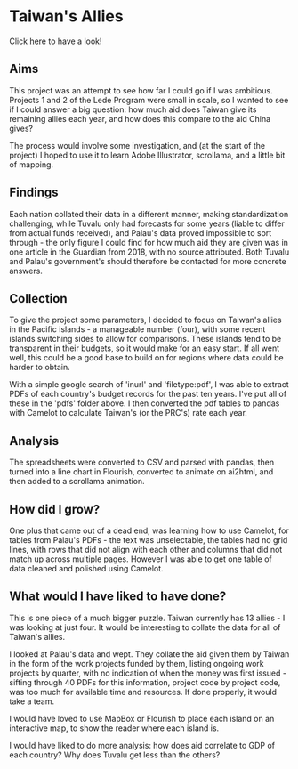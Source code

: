# Taiwan's Allies

Click <a href="https://colvap.github.io/project-3/">here</a> to have a look!

## Aims
This project was an attempt to see how far I could go if I was ambitious. Projects 1 and 2 of the Lede Program were small in scale, so I wanted to see if I could answer a big question: how much aid does Taiwan give its remaining allies each year, and how does this compare to the aid China gives? 

The process would involve some investigation, and (at the start of the project) I hoped to use it to learn Adobe Illustrator, scrollama, and a little bit of mapping. 

## Findings
Each nation collated their data in a different manner, making standardization challenging, while Tuvalu only had forecasts for some years (liable to differ from actual funds received), and Palau's data proved impossible to sort through - the only figure I could find for how much aid they are given was in one article in the Guardian from 2018, with no source attributed. Both Tuvalu and Palau's government's should therefore be contacted for more concrete answers.

## Collection
To give the project some parameters, I decided to focus on Taiwan's allies in the Pacific islands - a manageable number (four), with some recent islands switching sides to allow for comparisons. These islands tend to be transparent in their budgets, so it would make for an easy start. If all went well, this could be a good base to build on for regions where data could be harder to obtain. 

With a simple google search of 'inurl' and 'filetype:pdf', I was able to extract PDFs of each country's budget records for the past ten years. I've put all of these in the 'pdfs' folder above. I then converted the pdf tables to pandas with Camelot to calculate Taiwan's (or the PRC's) rate each year. 

## Analysis
The spreadsheets were converted to CSV and parsed with pandas, then turned into a line chart in Flourish, converted to animate on ai2html, and then added to a scrollama animation.

## How did I grow?
One plus that came out of a dead end, was learning how to use Camelot, for tables from Palau's PDFs - the text was unselectable, the tables had no grid lines, with rows that did not align with each other and columns that did not match up across multiple pages. However I was able to get one table of data cleaned and polished using Camelot. 

## What would I have liked to have done?
This is one piece of a much bigger puzzle. Taiwan currently has 13 allies - I was looking at just four. It would be interesting to collate the data for all of Taiwan's allies.

I looked at Palau's data and wept. They collate the aid given them by Taiwan in the form of the work projects funded by them, listing ongoing work projects by quarter, with no indication of when the money was first issued - sifting through 40 PDFs for this information, project code by project code, was too much for available time and resources. If done properly, it would take a team.

I would have loved to use MapBox or Flourish to place each island on an interactive map, to show the reader where each island is.

I would have liked to do more analysis: how does aid correlate to GDP of each country? Why does Tuvalu get less than the others? 
